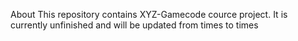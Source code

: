 About
This repository contains XYZ-Gamecode cource project. It is currently unfinished and will be updated from times to times
